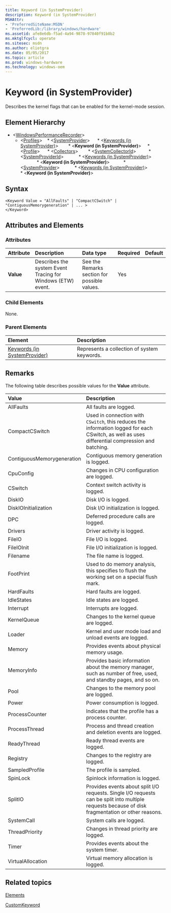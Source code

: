 ```yaml
---
title: Keyword (in SystemProvider)
description: Keyword (in SystemProvider)
MSHAttr:
- 'PreferredSiteName:MSDN'
- 'PreferredLib:/library/windows/hardware'
ms.assetid: afe8e6db-f5ad-4a94-9878-97840f91b8b2
ms.mktglfcycl: operate
ms.sitesec: msdn
ms.author: eliotgra
ms.date: 05/05/2017
ms.topic: article
ms.prod: windows-hardware
ms.technology: windows-oem
---
```



# Keyword (in SystemProvider)

Describes the kernel flags that can be enabled for the kernel-mode session.


## Element Hierarchy

* \<[WindowsPerformanceRecorder](windowsperformancerecorder.md)\>
  * \<[Profiles](profiles.md)\>
    * \<[SystemProvider](systemprovider.md)\>
      * \<[Keywords (in SystemProvider)](keywords--in-systemprovider-.md)\>
        * \<**Keyword (in SystemProvider)**\>
    * \<[Profile](profile-wpr.md)\>
      * \<[Collectors](collectors.md)\>
        * \<[SystemCollectorId](systemcollectorid.md)\>
          * \<[SystemProviderId](systemproviderid.md)\>
            * \<[Keywords (in SystemProvider)](keywords--in-systemprovider-.md)\>
              * \<**Keyword (in SystemProvider)**\>
          * \<[SystemProvider](systemprovider.md)\>
            * \<[Keywords (in SystemProvider)](keywords--in-systemprovider-.md)\>
              * \<**Keyword (in SystemProvider)**\>


## Syntax

```
<Keyword Value = "AllFaults" | "CompactCSwitch" | "ContiguousMemorygeneration" | ... >
</Keyword>
```


## Attributes and Elements


### Attributes

| Attribute | Description                                                 | Data type                                    | Required | Default |
| :-------- | :---------------------------------------------------------- | :------------------------------------------- | :------- | :------ |
| **Value** | Describes the system Event Tracing for Windows (ETW) event. | See the Remarks section for possible values. | Yes      |         |


### Child Elements

None.


### Parent Elements

| Element                                                         | Description                                 |
| :-------------------------------------------------------------- | :------------------------------------------ |
| [Keywords (in SystemProvider)](keywords--in-systemprovider-.md) | Represents a collection of system keywords. |


## Remarks

The following table describes possible values for the **Value** attribute.

| Value                      | Description                                                                                                                                       |
| :------------------------- | :------------------------------------------------------------------------------------------------------------------------------------------------ |
| AllFaults                  | All faults are logged.                                                                                                                            |
| CompactCSwitch             | Used in connection with `CSwitch`, this reduces the information logged for each CSwitch, as well as uses differential compression and batching.   |
| ContiguousMemorygeneration | Contiguous memory generation is logged.                                                                                                           |
| CpuConfig                  | Changes in CPU configuration are logged.                                                                                                          |
| CSwitch                    | Context switch activity is logged.                                                                                                                |
| DiskIO                     | Disk I/O is logged.                                                                                                                               |
| DiskIOInitialization       | Disk I/O initialization is logged.                                                                                                                |
| DPC                        | Deferred procedure calls are logged.                                                                                                              |
| Drivers                    | Driver activity is logged.                                                                                                                        |
| FileIO                     | File I/O is logged.                                                                                                                               |
| FileIOInit                 | File I/O initialization is logged.                                                                                                                |
| Filename                   | The file name is logged.                                                                                                                          |
| FootPrint                  | Used to do memory analysis, this specifies to flush the working set on a special flush mark.                                                      |
| HardFaults                 | Hard faults are logged.                                                                                                                           |
| IdleStates                 | Idle states are logged.                                                                                                                           |
| Interrupt                  | Interrupts are logged.                                                                                                                            |
| KernelQueue                | Changes to the kernel queue are logged.                                                                                                           |
| Loader                     | Kernel and user mode load and unload events are logged.                                                                                           |
| Memory                     | Provides events about physical memory usage.                                                                                                      |
| MemoryInfo                 | Provides basic information about the memory manager, such as number of free, used, and standby pages, and so on.                                  |
| Pool                       | Changes to the memory pool are logged.                                                                                                            |
| Power                      | Power consumption is logged.                                                                                                                      |
| ProcessCounter             | Indicates that the profile has a process counter.                                                                                                 |
| ProcessThread              | Process and thread creation and deletion events are logged.                                                                                       |
| ReadyThread                | Ready thread events are logged.                                                                                                                   |
| Registry                   | Changes to the registry are logged.                                                                                                               |
| SampledProfile             | The profile is sampled.                                                                                                                           |
| SpinLock                   | Spinlock information is logged.                                                                                                                   |
| SplitIO                    | Provides events about split I/O requests. Single I/O requests can be split into multiple requests because of disk fragmentation or other reasons. |
| SystemCall                 | System calls are logged.                                                                                                                          |
| ThreadPriority             | Changes in thread priority are logged.                                                                                                            |
| Timer                      | Provides events about the system timer.                                                                                                           |
| VirtualAllocation          | Virtual memory allocation is logged.                                                                                                              |


## Related topics

[Elements](elements.md)

[CustomKeyword](customkeyword.md)

